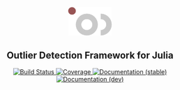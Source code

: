 <div align="center">
    <img src="docs/src/assets/logo.png" alt="Outlier Detection" width="100">
</div>

<h2 align="center">Outlier Detection Framework for Julia</h2>
<p align="center">
  <a href="https://github.com/davnn/OutlierDetection.jl/actions">
    <img src="https://github.com/davnn/OutlierDetection.jl/workflows/CI/badge.svg" alt="Build Status">
  </a>
  <a href="https://codecov.io/gh/davnn/OutlierDetection.jl">
    <img src="https://codecov.io/gh/davnn/OutlierDetection.jl/branch/master/graph/badge.svg" alt="Coverage">
  </a>
  <a href="https://davnn.github.io/OutlierDetection.jl/stable">
    <img src="https://img.shields.io/badge/docs-stable-blue.svg" alt="Documentation (stable)">
  </a>
  <a href="https://davnn.github.io/OutlierDetection.jl/dev">
    <img src="https://img.shields.io/badge/docs-dev-blue.svg" alt="Documentation (dev)">
  </a>
</p>
